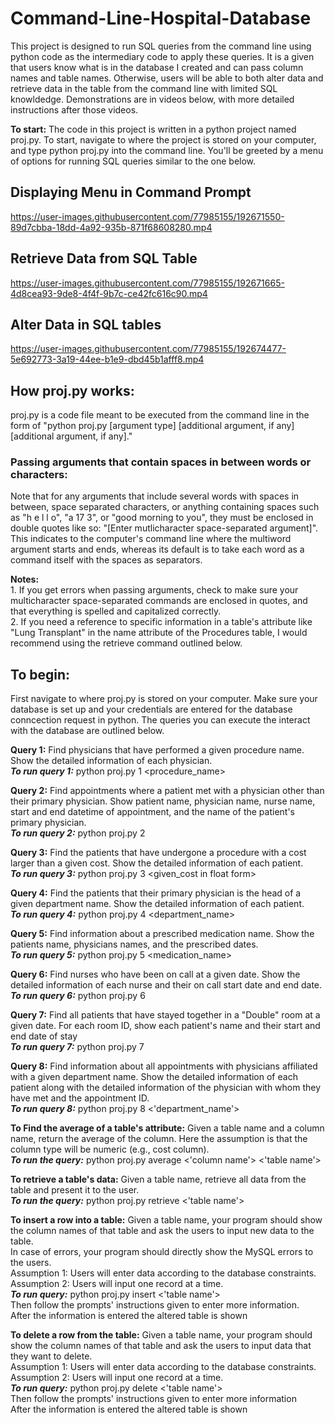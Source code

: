 # Command-Line-Hospital-Database

This project is designed to run SQL queries from the command line using python code as the intermediary code to apply these queries. It is a given that users know what is in the database I created and can pass column names and table names. Otherwise, users will be able to both alter data and retrieve data in the table from the command line with limited SQL knowldedge. Demonstrations are in videos below, with more detailed instructions after those videos.

**To start:** 
The code in this project is written in a python project named proj.py. To start, navigate to where the project is stored on your computer, and type python proj.py into the command line. You'll be greeted by a menu of options for running SQL queries similar to the one below.

## Displaying Menu in Command Prompt
https://user-images.githubusercontent.com/77985155/192671550-89d7cbba-18dd-4a92-935b-871f68608280.mp4


## Retrieve Data from SQL Table
https://user-images.githubusercontent.com/77985155/192671665-4d8cea93-9de8-4f4f-9b7c-ce42fc616c90.mp4


## Alter Data in SQL tables
https://user-images.githubusercontent.com/77985155/192674477-5e692773-3a19-44ee-b1e9-dbd45b1afff8.mp4

## How proj.py works:

proj.py is a code file meant to be executed from the command line in the form of "python proj.py [argument type] [additional argument, if any] [additional argument, if any]." 

### Passing arguments that contain spaces in between words or characters:
Note that for any arguments that include several words with spaces in between, space separated characters, or anything containing spaces such as "h e l l o", "a 17 3", or "good morning to you", they must be enclosed in double quotes like so: "[Enter mutlicharacter space-separated argument]". This indicates to the computer's command line where the multiword argument starts and ends, whereas its default is to take each word as a command itself with the spaces as separators. 

**Notes:** <br>
	1. If you get errors when passing arguments, check to make sure your multicharacter space-separated commands are enclosed in quotes, and that everything is spelled and capitalized correctly. <br>
	2. If you need a reference to specific information in a table's attribute like "Lung Transplant" in the name attribute of the Procedures table, I would recommend using the retrieve command outlined below.

## To begin: <br> 
First navigate to where proj.py is stored on your computer. Make sure your database is set up and your credentials are entered for the database conncection request in python. The queries you can execute the interact with the database are outlined below.

**Query 1:** Find physicians that have performed a given procedure name. Show the detailed information of each physician.<br>
	***To run query 1:*** python proj.py 1 <procedure_name>

**Query 2:** Find appointments where a patient met with a physician other than their primary physician. Show patient name, physician name, nurse name, 
	start and end datetime of appointment, and the name of the patient's primary physician.<br>
	***To run query 2:*** python proj.py 2

**Query 3:** Find the patients that have undergone a procedure with a cost larger than a given cost. Show the detailed information of each patient.<br>
	***To run query 3:*** python proj.py 3 <given_cost in float form>

**Query 4:** Find the patients that their primary physician is the head of a given department name. Show the detailed information of each patient.<br>
	***To run query 4:*** python proj.py 4 <department_name>

**Query 5:** Find information about a prescribed medication name. Show the patients name, physicians names, and the prescribed dates.<br>
	***To run query 5:*** python proj.py 5 <medication_name>

**Query 6:** Find nurses who have been on call at a given date. Show the detailed information of each nurse and their on call start date and end date.<br>
	***To run query 6:*** python proj.py 6 <date in yyyy-mm-dd format>

**Query 7:** Find all patients that have stayed together in a "Double" room at a given date. For each room ID, show each patient's name and 
	their start and end date of stay<br>
	***To run query 7:*** python proj.py 7 <date in yyyy-mm-dd format>

**Query 8:** Find information about all appointments with physicians affiliated with a given department name. Show the detailed information of 
	each patient along with the detailed information of the physician with whom they have met and the appointment ID. 
	<br> ***To run query 8:*** python proj.py 8 <'department_name'>

**To Find the average of a table's attribute:** Given a table name and a column name, return the average of the column. Here the assumption is that the column type 
	will be numeric (e.g., cost column).<br>
		     	***To run the query:*** python proj.py average <'column name'> <'table name'>

**To retrieve a table's data:** Given a table name, retrieve all data from the table and present it to the user. <br>
			***To run the query:*** python proj.py retrieve <'table name'>

**To insert a row into a table:**  Given a table name, your program should show the column names of that table and ask the users to input new data to the table. 
				<br>In case of errors, your program should directly show the MySQL errors to the users. 
				<br>Assumption 1: Users will enter data according to the database constraints.
				<br>Assumption 2: Users will input one record at a time.
				<br>***To run query:***  python proj.py insert <'table name'>
				<br>Then follow the prompts' instructions given to enter more information. 
				<br>After the information is entered the altered table is shown

**To delete a row from the table:** Given a table name, your program should show the column names of that table and ask the users to input data that they want to delete.
				<br>Assumption 1: Users will enter data according to the database constraints.
				<br>Assumption 2: Users will input one record at a time.
				<br>***To run query:*** python proj.py delete <'table name'>
				<br>Then follow the prompts' instructions given to enter more information
				<br>After the information is entered the altered table is shown

